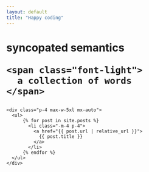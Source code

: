 ```yaml
---
layout: default
title: "Happy coding"
---
```




<div class="grid grid-cols-2 py-24 max-w-7xl mx-auto text-center">
  <h1 class="text-xl mb-12">
    <span class="text-4xl block text-red-500">
      syncopated semantics
    </span>

    <span class="font-light">
      a collection of words
    </span>
  </h1>


    <div class="p-4 max-w-5xl mx-auto">
      <ul>
          {% for post in site.posts %}
            <li class="-m-4 p-4">
              <a href="{{ post.url | relative_url }}">
                {{ post.title }}
              </a>
            </li>
          {% endfor %}
      </ul>
    </div>


</div>
